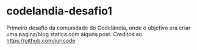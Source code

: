 # codelandia-desafio1
Primeiro desafio da comunidade do Codelândia, onde o objetivo era criar uma pagina/blog statica com alguns post.
Creditos ao https://github.com/iuricode
